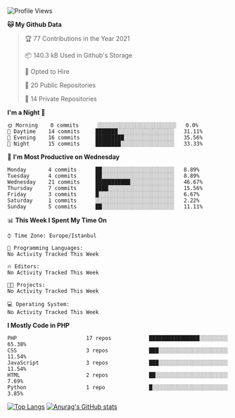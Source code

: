<!--START_SECTION:waka-->
![Profile Views](http://img.shields.io/badge/Profile%20Views-0-blue)

**🐱 My Github Data** 

> 🏆 77 Contributions in the Year 2021
 > 
> 📦 140.3 kB Used in Github's Storage 
 > 
> 💼 Opted to Hire
 > 
> 📜 20 Public Repositories 
 > 
> 🔑 14 Private Repositories  
 > 
**I'm a Night 🦉** 

```text
🌞 Morning    0 commits      ░░░░░░░░░░░░░░░░░░░░░░░░░   0.0% 
🌆 Daytime    14 commits     ███████░░░░░░░░░░░░░░░░░░   31.11% 
🌃 Evening    16 commits     █████████░░░░░░░░░░░░░░░░   35.56% 
🌙 Night      15 commits     ████████░░░░░░░░░░░░░░░░░   33.33%

```
📅 **I'm Most Productive on Wednesday** 

```text
Monday       4 commits      ██░░░░░░░░░░░░░░░░░░░░░░░   8.89% 
Tuesday      4 commits      ██░░░░░░░░░░░░░░░░░░░░░░░   8.89% 
Wednesday    21 commits     ███████████░░░░░░░░░░░░░░   46.67% 
Thursday     7 commits      ████░░░░░░░░░░░░░░░░░░░░░   15.56% 
Friday       3 commits      █░░░░░░░░░░░░░░░░░░░░░░░░   6.67% 
Saturday     1 commits      ░░░░░░░░░░░░░░░░░░░░░░░░░   2.22% 
Sunday       5 commits      ██░░░░░░░░░░░░░░░░░░░░░░░   11.11%

```


📊 **This Week I Spent My Time On** 

```text
⌚︎ Time Zone: Europe/Istanbul

💬 Programming Languages: 
No Activity Tracked This Week

🔥 Editors: 
No Activity Tracked This Week

🐱‍💻 Projects: 
No Activity Tracked This Week

💻 Operating System: 
No Activity Tracked This Week

```

**I Mostly Code in PHP** 

```text
PHP                      17 repos            ████████████████░░░░░░░░░   65.38% 
CSS                      3 repos             ███░░░░░░░░░░░░░░░░░░░░░░   11.54% 
JavaScript               3 repos             ███░░░░░░░░░░░░░░░░░░░░░░   11.54% 
HTML                     2 repos             ██░░░░░░░░░░░░░░░░░░░░░░░   7.69% 
Python                   1 repo              █░░░░░░░░░░░░░░░░░░░░░░░░   3.85%

```



<!--END_SECTION:waka-->

[![Top Langs](https://github-readme-stats.vercel.app/api/top-langs/?username=mirarus&layout=compact)](https://github.com/mirarus)
[![Anurag's GitHub stats](https://github-readme-stats.vercel.app/api?username=mirarus)](https://github.com/mirarus)

